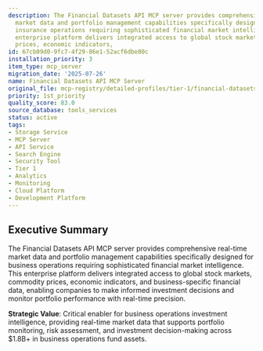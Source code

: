 ```yaml
---
description: The Financial Datasets API MCP server provides comprehensive real-time
  market data and portfolio management capabilities specifically designed for maritime
  insurance operations requiring sophisticated financial market intelligence. This
  enterprise platform delivers integrated access to global stock markets, commodity
  prices, economic indicators,
id: 67cb09d0-9fc7-4f29-86e1-52acf6dbe80c
installation_priority: 3
item_type: mcp_server
migration_date: '2025-07-26'
name: Financial Datasets API MCP Server
original_file: mcp-registry/detailed-profiles/tier-1/financial-datasets-api-server-profile.md
priority: 1st_priority
quality_score: 83.0
source_database: tools_services
status: active
tags:
- Storage Service
- MCP Server
- API Service
- Search Engine
- Security Tool
- Tier 1
- Analytics
- Monitoring
- Cloud Platform
- Development Platform
---
```


## Executive Summary

The Financial Datasets API MCP server provides comprehensive real-time market data and portfolio management capabilities specifically designed for business operations requiring sophisticated financial market intelligence. This enterprise platform delivers integrated access to global stock markets, commodity prices, economic indicators, and business-specific financial data, enabling companies to make informed investment decisions and monitor portfolio performance with real-time precision.

**Strategic Value**: Critical enabler for business operations investment intelligence, providing real-time market data that supports portfolio monitoring, risk assessment, and investment decision-making across $1.8B+ in business operations fund assets.

